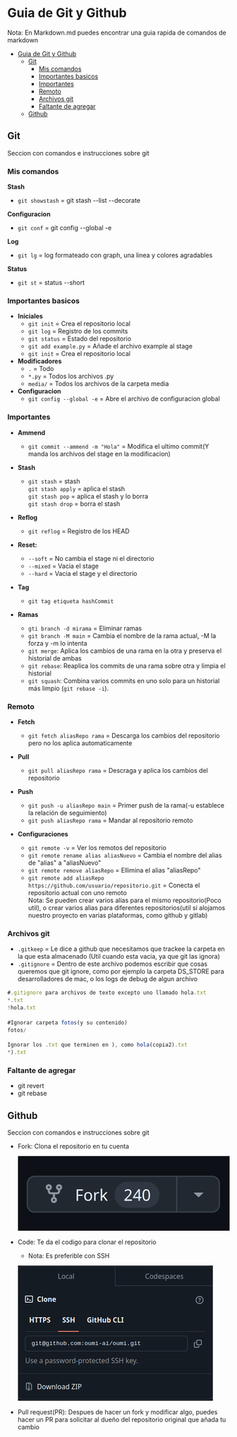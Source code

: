 # Guia de Git y Github

Nota: En Markdown.md puedes encontrar una guia rapida de comandos de markdown
- [Guia de Git y Github](#guia-de-git-y-github)
  - [Git](#git)
    - [Mis comandos](#mis-comandos)
    - [Importantes basicos](#importantes-basicos)
    - [Importantes](#importantes)
    - [Remoto](#remoto)
    - [Archivos git](#archivos-git)
    - [Faltante de agregar](#faltante-de-agregar)
  - [Github](#github)

## Git

Seccion con comandos e instrucciones sobre git

### Mis comandos
**Stash**
- `git showstash` = git stash --list --decorate
  
**Configuracion**
- `git conf` = git config --global -e  
  
**Log**
- `git lg` = log formateado con graph, una linea y colores agradables

**Status**
- `git st` = status --short
  
### Importantes basicos

- **Iniciales**
  - `git init` = Crea el repositorio local
  - `git log` = Registro de los commits
  - `git status` = Estado del repositorio
  - `git add example.py` = Añade el archivo example al stage
  - `git init` = Crea el repositorio local
- **Modificadores**
  - `.` = Todo
  - `*.py` = Todos los archivos .py
  - `media/` = Todos los archivos de la carpeta media
- **Configuracion**
  - `git config --global -e` = Abre el archivo de configuracion global
    
  
### Importantes

- **Ammend**
  - `git commit --ammend -m "Hola"` = Modifica el ultimo commit(Y manda los archivos del stage en la modificacion)
  
- **Stash**
  - `git stash` = stash  
    `git stash apply` = aplica el stash  
    `git stash pop` = aplica el stash y lo borra  
    `git stash drop` = borra el stash  

- **Reflog**
  - `git reflog` = Registro de los HEAD 

- **Reset:**
  - `--soft` = No cambia el stage ni el directorio
  - `--mixed` = Vacia el stage
  - `--hard` = Vacia el stage y el directorio

- **Tag**
  - `git tag etiqueta hashCommit`

- **Ramas**
  - `gti branch -d mirama` = Eliminar ramas
  - `git branch -M main` = Cambia el nombre de la rama actual, -M la forza y -m lo intenta
  - `git merge`: Aplica los cambios de una rama en la otra y preserva el historial de ambas
  - `git rebase`: Reaplica los commits de una rama sobre otra y limpia el historial
  - `git squash`: Combina varios commits en uno solo para un historial más limpio (`git rebase -i`).

### Remoto
- **Fetch**  
  - `git fetch aliasRepo rama` = Descarga los cambios del repositorio pero no los aplica automaticamente
  
- **Pull**  
  - `git pull aliasRepo rama` = Descraga y aplica los cambios del repositorio

- **Push**
  - `git push -u aliasRepo main` = Primer push de la rama(-u establece la relación de seguimiento)
  - `git push aliasRepo rama` = Mandar al repositorio remoto

- **Configuraciones**
  - `git remote -v` = Ver los remotos del repositorio
  - `git remote rename alias aliasNuevo` = Cambia el nombre del alias de "alias" a "aliasNuevo"
  - `git remote remove aliasRepo` = Ellimina el alias "aliasRepo"
  - `git remote add aliasRepo https://github.com/usuario/repositorio.git` = Conecta el repositorio actual con uno remoto  
  Nota: Se pueden crear varios alias para el mismo repositorio(Poco util), o crear varios alias para diferentes repositorios(util si alojamos nuestro proyecto en varias plataformas, como github y gitlab)

### Archivos git
  - `.gitkeep` = Le dice a github que necesitamos que trackee la carpeta en la que esta almacenado (Util cuando esta vacia, ya que git las ignora)  
  - `.gitignore` = Dentro de este archivo podemos escribir que cosas queremos que git ignore, como por ejemplo la carpeta DS_STORE para desarrolladores de mac, o los logs de debug de algun archivo  

```js
#.gitignore para archivos de texto excepto uno llamado hola.txt
*.txt
!hola.txt

#Ignorar carpeta fotos(y su contenido)
fotos/

Ignorar los .txt que terminen en ), como hola(copia2).txt
*).txt
```
  
### Faltante de agregar
- git revert
- git rebase

## Github
Seccion con comandos e instrucciones sobre git

- Fork: Clona el repositorio en tu cuenta
  
   ![Fork](imagenes/fork.png)

- Code: Te da el codigo para clonar el repositorio
  - Nota: Es preferible con SSH  
  
   ![Code](imagenes/code.png)

- Pull request(PR): Despues de hacer un fork y modificar algo, puedes hacer un PR para solicitar al dueño del repositorio original que añada tu cambio